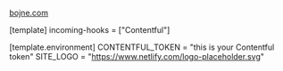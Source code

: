 
[bojne.com](https://bojne.com)

[template]
  incoming-hooks = ["Contentful"]

[template.environment]
  CONTENTFUL_TOKEN = "this is your Contentful token"
  SITE_LOGO = "https://www.netlify.com/logo-placeholder.svg"
